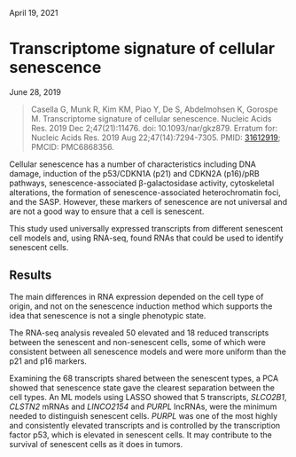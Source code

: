 April 19, 2021

# Transcriptome signature of cellular senescence

June 28, 2019

> Casella G, Munk R, Kim KM, Piao Y, De S, Abdelmohsen K, Gorospe M.
> Transcriptome signature of cellular senescence. Nucleic Acids Res. 2019 Dec
> 2;47(21):11476. doi: 10.1093/nar/gkz879. Erratum for: Nucleic Acids Res. 2019
> Aug 22;47(14):7294-7305. PMID:
> [31612919](https://pubmed.ncbi.nlm.nih.gov/31612919); PMCID: PMC6868356.

Cellular senescence has a number of characteristics including DNA damage,
induction of the p53/CDKN1A (p21) and CDKN2A (p16)/pRB pathways,
senescence-associated β-galactosidase activity, cytoskeletal alterations, the
formation of senescence-associated heterochromatin foci, and the SASP. However,
these markers of senescence are not universal and are not a good way to ensure
that a cell is senescent.

This study used universally expressed transcripts from different senescent cell
models and, using RNA-seq, found RNAs that could be used to identify senescent
cells.

## Results

The main differences in RNA expression depended on the cell type of origin, and
not on the senescence induction method which supports the idea that senescence
is not a single phenotypic state.

The RNA-seq analysis revealed 50 elevated and 18 reduced transcripts between the
senescent and non-senescent cells, some of which were consistent between all
senescence models and were more uniform than the p21 and p16 markers.

Examining the 68 transcripts shared between the senescent types, a PCA showed
that senescence state gave the clearest separation between the cell types. An ML
models using LASSO showed that 5 transcripts, *SLCO2B1*, *CLSTN2* mRNAs and
*LINCO2154* and *PURPL* lncRNAs, were the minimum needed to distinguish
senescent cells. *PURPL* was one of the most highly and consistently elevated
transcripts and is controlled by the transcription factor p53, which is elevated
in senescent cells. It may contribute to the survival of senescent cells as it
does in tumors.
